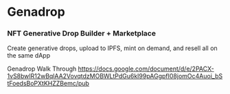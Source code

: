 # Genadrop

### NFT Generative Drop Builder + Marketplace
Create generative drops, upload to IPFS, mint on demand, and resell all on the same dApp



Genadrop Walk Through https://docs.google.com/document/d/e/2PACX-1vS8bwlR12wBqlAA2VovqtdzMOBWLtPdGu6kI99pAGgpfI08jomOc4Auoi_bStFoedsBoPXtKHZZBemc/pub

